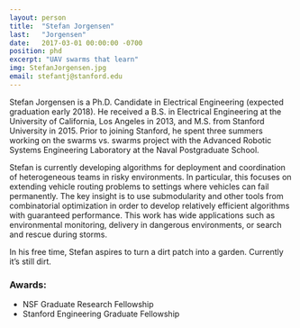 ```yaml
---
layout: person
title:  "Stefan Jorgensen"
last:   "Jorgensen"
date:   2017-03-01 00:00:00 -0700
position: phd
excerpt: "UAV swarms that learn"
img: StefanJorgensen.jpg
email: stefantj@stanford.edu
---
```


Stefan Jorgensen is a Ph.D. Candidate in Electrical Engineering (expected graduation early 2018). He received a B.S. in Electrical Engineering at the University of California, Los Angeles in 2013, and M.S. from Stanford University in 2015. Prior to joining Stanford, he spent three summers working on the swarms vs. swarms project with the Advanced Robotic Systems Engineering Laboratory at the Naval Postgraduate School. 

Stefan is currently developing algorithms for deployment and coordination of heterogeneous teams in risky environments. In particular, this focuses on extending vehicle routing problems to settings where vehicles can fail permanently. The key insight is to use submodularity and other tools from combinatorial optimization in order to develop relatively efficient algorithms with guaranteed performance. This work has wide applications such as environmental monitoring, delivery in dangerous environments, or search and rescue during storms.

In his free time, Stefan aspires to turn a dirt patch into a garden. Currently it’s still dirt.

### Awards:
- NSF Graduate Research Fellowship
- Stanford Engineering Graduate Fellowship
